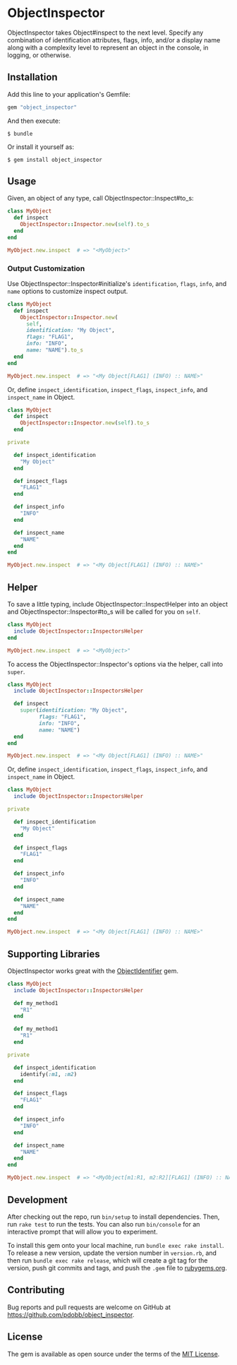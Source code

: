 # ObjectInspector

ObjectInspector takes Object#inspect to the next level. Specify any combination of identification attributes, flags, info, and/or a display name along with a complexity level to represent an object in the console, in logging, or otherwise.

## Installation

Add this line to your application's Gemfile:

```ruby
gem "object_inspector"
```

And then execute:

    $ bundle

Or install it yourself as:

    $ gem install object_inspector

## Usage

Given, an object of any type, call ObjectInspector::Inspect#to_s:

```ruby
class MyObject
  def inspect
    ObjectInspector::Inspector.new(self).to_s
  end
end

MyObject.new.inspect  # => "<MyObject>"
```

### Output Customization

Use ObjectInspector::Inspector#initialize's `identification`, `flags`, `info`, and `name` options to customize inspect output.

```ruby
class MyObject
  def inspect
    ObjectInspector::Inspector.new(
      self,
      identification: "My Object",
      flags: "FLAG1",
      info: "INFO",
      name: "NAME").to_s
  end
end

MyObject.new.inspect  # => "<My Object[FLAG1] (INFO) :: NAME>"
```

Or, define `inspect_identification`, `inspect_flags`, `inspect_info`, and `inspect_name` in Object.

```ruby
class MyObject
  def inspect
    ObjectInspector::Inspector.new(self).to_s
  end

private

  def inspect_identification
    "My Object"
  end

  def inspect_flags
    "FLAG1"
  end

  def inspect_info
    "INFO"
  end

  def inspect_name
    "NAME"
  end
end

MyObject.new.inspect  # => "<My Object[FLAG1] (INFO) :: NAME>"
```

## Helper

To save a little typing, include ObjectInspector::InspectHelper into an object and  ObjectInspector::Inspector#to_s will be called for you on `self`.

```ruby
class MyObject
  include ObjectInspector::InspectorsHelper
end

MyObject.new.inspect  # => "<MyObject>"
```

To access the ObjectInspector::Inspector's options via the helper, call into `super`.

```ruby
class MyObject
  include ObjectInspector::InspectorsHelper

  def inspect
    super(identification: "My Object",
          flags: "FLAG1",
          info: "INFO",
          name: "NAME")
  end
end

MyObject.new.inspect  # => "<My Object[FLAG1] (INFO) :: NAME>"
```

Or, define `inspect_identification`, `inspect_flags`, `inspect_info`, and `inspect_name` in Object.

```ruby
class MyObject
  include ObjectInspector::InspectorsHelper

private

  def inspect_identification
    "My Object"
  end

  def inspect_flags
    "FLAG1"
  end

  def inspect_info
    "INFO"
  end

  def inspect_name
    "NAME"
  end
end

MyObject.new.inspect  # => "<My Object[FLAG1] (INFO) :: NAME>"
```

## Supporting Libraries

ObjectInspector works great with the [ObjectIdentifier](https://github.com/pdobb/object_identifier) gem.

```ruby
class MyObject
  include ObjectInspector::InspectorsHelper

  def my_method1
    "R1"
  end

  def my_method1
    "R1"
  end

private

  def inspect_identification
    identify(:m1, :m2)
  end

  def inspect_flags
    "FLAG1"
  end

  def inspect_info
    "INFO"
  end

  def inspect_name
    "NAME"
  end
end

MyObject.new.inspect  # => "<MyObject[m1:R1, m2:R2][FLAG1] (INFO) :: NAME>"
```

## Development

After checking out the repo, run `bin/setup` to install dependencies. Then, run `rake test` to run the tests. You can also run `bin/console` for an interactive prompt that will allow you to experiment.

To install this gem onto your local machine, run `bundle exec rake install`. To release a new version, update the version number in `version.rb`, and then run `bundle exec rake release`, which will create a git tag for the version, push git commits and tags, and push the `.gem` file to [rubygems.org](https://rubygems.org).

## Contributing

Bug reports and pull requests are welcome on GitHub at https://github.com/pdobb/object_inspector.

## License

The gem is available as open source under the terms of the [MIT License](https://opensource.org/licenses/MIT).
